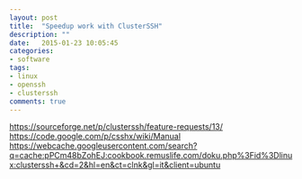 ```yaml
---
layout: post
title:  "Speedup work with ClusterSSH"
description: ""
date:   2015-01-23 10:05:45
categories:
- software
tags:
- linux
- openssh
- clusterssh
comments: true
---
```


https://sourceforge.net/p/clusterssh/feature-requests/13/
https://code.google.com/p/csshx/wiki/Manual
https://webcache.googleusercontent.com/search?q=cache:pPCm48bZohEJ:cookbook.remuslife.com/doku.php%3Fid%3Dlinux:clusterssh+&cd=2&hl=en&ct=clnk&gl=it&client=ubuntu

